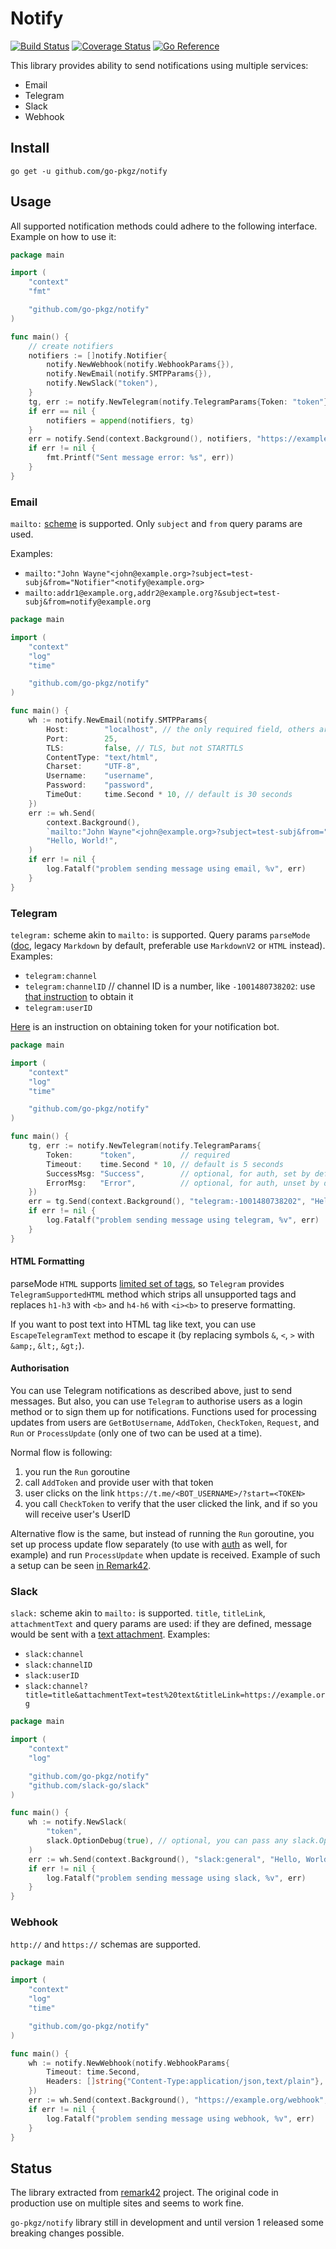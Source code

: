 # Notify

[![Build Status](https://github.com/go-pkgz/notify/workflows/build/badge.svg)](https://github.com/go-pkgz/notify/actions) [![Coverage Status](https://coveralls.io/repos/github/go-pkgz/notify/badge.svg?branch=master)](https://coveralls.io/github/go-pkgz/notify?branch=master) [![Go Reference](https://pkg.go.dev/badge/github.com/go-pkgz/notify.svg)](https://pkg.go.dev/github.com/go-pkgz/notify)

This library provides ability to send notifications using multiple services:

- Email
- Telegram
- Slack
- Webhook

## Install

`go get -u github.com/go-pkgz/notify`

## Usage

All supported notification methods could adhere to the following interface. Example on how to use it:

```go
package main

import (
	"context"
	"fmt"

	"github.com/go-pkgz/notify"
)

func main() {
	// create notifiers
	notifiers := []notify.Notifier{
		notify.NewWebhook(notify.WebhookParams{}),
		notify.NewEmail(notify.SMTPParams{}),
		notify.NewSlack("token"),
	}
	tg, err := notify.NewTelegram(notify.TelegramParams{Token: "token"})
	if err == nil {
		notifiers = append(notifiers, tg)
	}
	err = notify.Send(context.Background(), notifiers, "https://example.com/webhook", "Hello, world!")
	if err != nil {
		fmt.Printf("Sent message error: %s", err))
	}
}
```

### Email

`mailto:` [scheme](https://datatracker.ietf.org/doc/html/rfc6068) is supported. Only `subject` and `from` query params are used.

Examples:

- `mailto:"John Wayne"<john@example.org>?subject=test-subj&from="Notifier"<notify@example.org>`
- `mailto:addr1@example.org,addr2@example.org?&subject=test-subj&from=notify@example.org`

```go
package main

import (
	"context"
	"log"
	"time"

	"github.com/go-pkgz/notify"
)

func main() {
	wh := notify.NewEmail(notify.SMTPParams{
		Host:        "localhost", // the only required field, others are optional
		Port:        25,
		TLS:         false, // TLS, but not STARTTLS
		ContentType: "text/html",
		Charset:     "UTF-8",
		Username:    "username",
		Password:    "password",
		TimeOut:     time.Second * 10, // default is 30 seconds
	})
	err := wh.Send(
		context.Background(),
		`mailto:"John Wayne"<john@example.org>?subject=test-subj&from="Notifier"<notify@example.org>`,
		"Hello, World!",
	)
	if err != nil {
		log.Fatalf("problem sending message using email, %v", err)
	}
}
```

### Telegram

`telegram:` scheme akin to `mailto:` is supported. Query params `parseMode` ([doc](https://core.telegram.org/bots/api#formatting-options), legacy `Markdown` by default, preferable use `MarkdownV2` or `HTML` instead). Examples:

- `telegram:channel`
- `telegram:channelID` // channel ID is a number, like `-1001480738202`: use [that instruction](https://remark42.com/docs/configuration/telegram/#notifications-for-administrators) to obtain it
- `telegram:userID`

[Here](https://remark42.com/docs/configuration/telegram/#getting-bot-token-for-telegram) is an instruction on obtaining token for your notification bot.

```go
package main

import (
	"context"
	"log"
	"time"

	"github.com/go-pkgz/notify"
)

func main() {
	tg, err := notify.NewTelegram(notify.TelegramParams{
		Token:      "token",          // required
		Timeout:    time.Second * 10, // default is 5 seconds
		SuccessMsg: "Success",        // optional, for auth, set by default
		ErrorMsg:   "Error",          // optional, for auth, unset by default
	})
	err = tg.Send(context.Background(), "telegram:-1001480738202", "Hello, World!")
	if err != nil {
		log.Fatalf("problem sending message using telegram, %v", err)
	}
}
```

#### HTML Formatting

parseMode `HTML` supports [limited set of tags](https://core.telegram.org/bots/api#html-style), so `Telegram` provides `TelegramSupportedHTML` method which strips all unsupported tags and replaces `h1-h3` with `<b>` and `h4-h6` with `<i><b>` to preserve formatting.

If you want to post text into HTML tag like <a>text</a>, you can use `EscapeTelegramText` method to escape it (by replacing symbols `&`, `<`, `>` with `&amp;`, `&lt;`, `&gt;`).

#### Authorisation

You can use Telegram notifications as described above, just to send messages. But also, you can use `Telegram` to authorise users as a login method or to sign them up for notifications. Functions used for processing updates from users are `GetBotUsername`, `AddToken`, `CheckToken`, `Request`, and `Run` or `ProcessUpdate` (only one of two can be used at a time).

Normal flow is following:
1. you run the `Run` goroutine 
2. call `AddToken` and provide user with that token
3. user clicks on the link `https://t.me/<BOT_USERNAME>/?start=<TOKEN>`
4. you call `CheckToken` to verify that the user clicked the link, and if so you will receive user's UserID

Alternative flow is the same, but instead of running the `Run` goroutine, you set up process update flow separately (to use with [auth](https://github.com/go-pkgz/auth/blob/master/provider/telegram.go) as well, for example) and run `ProcessUpdate` when update is received. Example of such a setup can be seen [in Remark42](https://github.com/umputun/remark42/blob/c027dcd/backend/app/providers/telegram.go).

### Slack

`slack:` scheme akin to `mailto:` is supported. `title`, `titleLink`, `attachmentText` and query params are used: if they are defined, message would be sent with a [text attachment](https://api.slack.com/reference/messaging/attachments). Examples:

- `slack:channel`
- `slack:channelID`
- `slack:userID`
- `slack:channel?title=title&attachmentText=test%20text&titleLink=https://example.org`

```go
package main

import (
	"context"
	"log"

	"github.com/go-pkgz/notify"
	"github.com/slack-go/slack"
)

func main() {
	wh := notify.NewSlack(
		"token",
		slack.OptionDebug(true), // optional, you can pass any slack.Options
	)
	err := wh.Send(context.Background(), "slack:general", "Hello, World!")
	if err != nil {
		log.Fatalf("problem sending message using slack, %v", err)
	}
}
```

### Webhook

`http://` and `https://` schemas are supported.

```go
package main

import (
	"context"
	"log"
	"time"

	"github.com/go-pkgz/notify"
)

func main() {
	wh := notify.NewWebhook(notify.WebhookParams{
		Timeout: time.Second,                                          // optional, default is 5 seconds
		Headers: []string{"Content-Type:application/json,text/plain"}, // optional
	})
	err := wh.Send(context.Background(), "https://example.org/webhook", "Hello, World!")
	if err != nil {
		log.Fatalf("problem sending message using webhook, %v", err)
	}
}
```

## Status

The library extracted from [remark42](https://github.com/umputun/remark) project. The original code in production use on multiple sites and seems to work fine.

`go-pkgz/notify` library still in development and until version 1 released some breaking changes possible.
